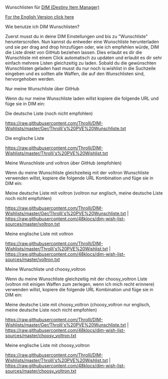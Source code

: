 Wunschlisten für [DIM (Destiny Item Manager)](https://app.destinyitemmanager.com/4611686018468280319/d2/inventory)

[For the English Version click here](https://github.com/Throlli/DIM-Wishlists)

Wie benutze ich DIM Wunschlisten?

Zuerst musst du in deine DIM Einstellungen und bis zu "Wunschliste" herunterscrollen. Nun kannst du entweder eine Wunschliste herunterladen und sie per drag and drop hinzufügen oder, wie ich empfehlen würde, DIM die Liste direkt von GitHub beziehen lassen. Dies erlaubt es dir die Wunschliste mit einem Click automatisch zu updaten und erlaubt es dir sehr einfach mehrere Listen gleichzeitig zu laden.
Sobald du die gewünschten Wunschlisten geladen hast musst du nur noch is:wishlist in die Suchzeile eingeben und es sollten alle Waffen, die auf den Wunschlisten sind, hervorgehoben werden.


Nur meine Wunschliste über GitHub

Wenn du nur meine Wunschliste laden willst kopiere die folgende URL und füge sie in DIM ein:

Die deutsche Liste (noch nicht empfohlen)

https://raw.githubusercontent.com/Throlli/DIM-Wishlists/master/Ger/Throlli's%20PVE%20Wunschliste.txt

Die englische Liste

https://raw.githubusercontent.com/Throlli/DIM-Wishlists/master/Throlli's%20PVE%20Wishlist.txt


Meine Wunschliste und voltron über GitHub (empfohlen)

Wenn du meine Wunschliste gleichzeiteig mit der voltron Wunschliste verwenden willst, kopiere die folgende URL Kombination und füge sie in DIM ein:

Meine deutsche Liste mit voltron (voltron nur englisch, meine deutsche Liste noch nicht empfohlen)

https://raw.githubusercontent.com/Throlli/DIM-Wishlists/master/Ger/Throlli's%20PVE%20Wunschliste.txt | https://raw.githubusercontent.com/48klocs/dim-wish-list-sources/master/voltron.txt


Meine englische Liste mit voltron

https://raw.githubusercontent.com/Throlli/DIM-Wishlists/master/Throlli's%20PVE%20Wishlist.txt | https://raw.githubusercontent.com/48klocs/dim-wish-list-sources/master/voltron.txt


Meine Wunschliste und choosy_voltron

Wenn du meine Wunschliste gleichzeitig mit der choosy_voltron Liste (voltron mit einigen Waffen zum zerlegen, wenn ich mich recht erinnere) verwenden willst, kopiere die folgende URL Kombination und füge sie in DIM ein:

Meine deutsche Liste mit choosy_voltron (choosy_voltron nur englisch, meine deutsche Liste noch nicht empfohlen)

https://raw.githubusercontent.com/Throlli/DIM-Wishlists/master/Ger/Throlli's%20PVE%20Wunschliste.txt | https://raw.githubusercontent.com/48klocs/dim-wish-list-sources/master/choosy_voltron.txt

Meine englische Liste mit choosy_voltron

https://raw.githubusercontent.com/Throlli/DIM-Wishlists/master/Throlli's%20PVE%20Wishlist.txt | https://raw.githubusercontent.com/48klocs/dim-wish-list-sources/master/choosy_voltron.txt
